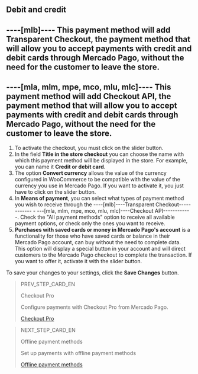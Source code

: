 ## Debit and credit

----[mlb]----
This payment method will add Transparent Checkout, the payment method that will allow you to accept payments with credit and debit cards through Mercado Pago, without the need for the customer to leave the store.
------------

----[mla, mlm, mpe, mco, mlu, mlc]----
This payment method will add Checkout API, the payment method that will allow you to accept payments with credit and debit cards through Mercado Pago, without the need for the customer to leave the store.
------------

1. To activate the checkout, you must click on the slider button.
2. In the field **Title in the store checkout** you can choose the name with which this payment method will be displayed in the store. For example, you can name it **Credit or debit card**.
3. The option **Convert currency** allows the value of the currency configured in WooCommerce to be compatible with the value of the currency you use in Mercado Pago. If you want to activate it, you just have to click on the slider button.
4. In **Means of payment**, you can select what types of payment method you wish to receive through the ----[mlb]----Transparent Checkout------------ - ---[mla, mlm, mpe, mco, mlu, mlc]----Checkout API------------. Check the "All payment methods" option to receive all available payment options, or check only the ones you want to receive.
5. **Purchases with saved cards or money in Mercado Pago's account** is a functionality for those who have saved cards or balance in their Mercado Pago account, can buy without the need to complete data. This option will display a special button in your account and will direct customers to the Mercado Pago checkout to complete the transaction. If you want to offer it, activate it with the slider button.

To save your changes to your settings, click the **Save Changes** button.

> PREV_STEP_CARD_EN
>
> Checkout Pro
>
> Configure payments with Checkout Pro from Mercado Pago.
>
> [Checkout Pro](/developers/en/docs/woocommerce/integration-configuration/payments-configuration/checkoutpro)

> NEXT_STEP_CARD_EN
>
> Offline payment methods
>
> Set up payments with offline payment methods
>
> [Offline payment methods](/developers/en/docs/woocommerce/integration-configuration/payments-configuration/offline-payments)


